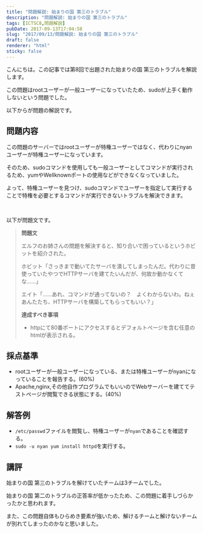 ```yaml
---
title: "問題解説: 始まりの国 第三のトラブル"
description: "問題解説: 始まりの国 第三のトラブル"
tags: [ICTSC8,問題解説]
pubDate: 2017-09-13T17:04:58
slug: "2017/09/13/問題解説: 始まりの国 第三のトラブル"
draft: false
renderer: "html"
sticky: false
---
```


<p>こんにちは。この記事では第8回で出題された始まりの国 第三のトラブルを解説します。</p>
<p>この問題はrootユーザーが一般ユーザーになっていたため、sudoが上手く動作しないという問題でした。</p>
<p>以下からが問題の解説です。</p>
<p><!--more--></p>
<h2>問題内容</h2>
<p>この問題のサーバーではrootユーザーが特権ユーザーではなく、代わりにnyanユーザーが特権ユーザーになっています。</p>
<p>そのため、sudoコマンドを使用しても一般ユーザーとしてコマンドが実行されるため、yumやWellknownポートの使用などができなくなっていました。</p>
<p>よって、特権ユーザーを見つけ、sudoコマンドでユーザーを指定して実行することで特権を必要とするコマンドが実行できないトラブルを解決できます。</p>
<p>&nbsp;</p>
<p>以下が問題文です。</p>
<blockquote><p><strong>問題文</strong></p>
<p>エルフのお姉さんの問題を解決すると、知り合いで困っているというホビットを紹介された。</p>
<p>ホビット「さっきまで動いてたサーバを潰してしまったんだ。代わりに昔使っていたやつでHTTPサーバを建てたいんだが、何故か動かなくてな……」</p>
<p>エイト「……あれ、コマンドが通ってないの？　よくわからないわ。ねぇあんたたち、HTTPサーバを構築してもらってもいい？」</p>
<p><strong>達成すべき事項</strong></p>
<ul>
<li>httpにて80番ポートにアクセスするとデフォルトページを含む任意のhtmlが表示される。</li>
</ul>
</blockquote>
<h2>採点基準</h2>
<ul>
<li>rootユーザーが一般ユーザーになっている、または特権ユーザーがnyanになっていることを報告する。(60%)</li>
<li>Apache,nginx,その他自作プログラムでもいいのでWebサーバーを建ててテストページが閲覧できる状態にする。(40%)</li>
</ul>
<h2>解答例</h2>
<ul>
<li><code>/etc/passwd</code>ファイルを閲覧し、特権ユーザーが<code>nyan</code>であることを確認する。</li>
<li><code>sudo -u nyan yum install httpd</code>を実行する。</li>
</ul>
<h2>講評</h2>
<p>始まりの国 第三のトラブルを解けていたチームは3チームでした。</p>
<p>始まりの国 第二のトラブルの正答率が低かったため、この問題に着手しづらかったかと思われます。</p>
<p>また、この問題自体もひらめき要素が強いため、解けるチームと解けないチームが別れてしまったのかなと思いました。</p>
